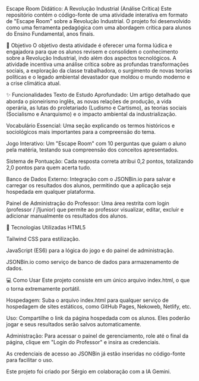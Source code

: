 Escape Room Didático: A Revolução Industrial (Análise Crítica)
Este repositório contém o código-fonte de uma atividade interativa em formato de "Escape Room" sobre a Revolução Industrial. O projeto foi desenvolvido como uma ferramenta pedagógica com uma abordagem crítica para alunos do Ensino Fundamental, anos finais.

🎯 Objetivo
O objetivo desta atividade é oferecer uma forma lúdica e engajadora para que os alunos revisem e consolidem o conhecimento sobre a Revolução Industrial, indo além dos aspectos tecnológicos. A atividade incentiva uma análise crítica sobre as profundas transformações sociais, a exploração da classe trabalhadora, o surgimento de novas teorias políticas e o legado ambiental devastador que moldou o mundo moderno e a crise climática atual.

✨ Funcionalidades
Texto de Estudo Aprofundado: Um artigo detalhado que aborda o pioneirismo inglês, as novas relações de produção, a vida operária, as lutas do proletariado (Ludismo e Cartismo), as teorias sociais (Socialismo e Anarquismo) e o impacto ambiental da industrialização.

Vocabulário Essencial: Uma seção explicando os termos históricos e sociológicos mais importantes para a compreensão do tema.

Jogo Interativo: Um "Escape Room" com 10 perguntas que guiam o aluno pela matéria, testando sua compreensão dos conceitos apresentados.

Sistema de Pontuação: Cada resposta correta atribui 0,2 pontos, totalizando 2,0 pontos para quem acerta tudo.

Banco de Dados Externo: Integração com o JSONBin.io para salvar e carregar os resultados dos alunos, permitindo que a aplicação seja hospedada em qualquer plataforma.

Painel de Administração do Professor: Uma área restrita com login (professor / j1junior) que permite ao professor visualizar, editar, excluir e adicionar manualmente os resultados dos alunos.

🚀 Tecnologias Utilizadas
HTML5

Tailwind CSS para estilização.

JavaScript (ES6) para a lógica do jogo e do painel de administração.

JSONBin.io como serviço de banco de dados para armazenamento de dados.

💻 Como Usar
Este projeto consiste em um único arquivo index.html, o que o torna extremamente portátil.

Hospedagem: Suba o arquivo index.html para qualquer serviço de hospedagem de sites estáticos, como GitHub Pages, Nekoweb, Netlify, etc.

Uso: Compartilhe o link da página hospedada com os alunos. Eles poderão jogar e seus resultados serão salvos automaticamente.

Administração: Para acessar o painel de gerenciamento, role até o final da página, clique em "Login do Professor" e insira as credenciais.

As credenciais de acesso ao JSONBin já estão inseridas no código-fonte para facilitar o uso.

Este projeto foi criado por Sérgio em colaboração com a IA Gemini.
